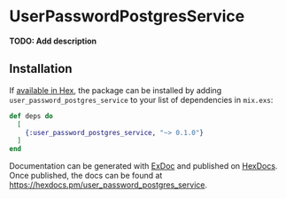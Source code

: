 # UserPasswordPostgresService

**TODO: Add description**

## Installation

If [available in Hex](https://hex.pm/docs/publish), the package can be installed
by adding `user_password_postgres_service` to your list of dependencies in `mix.exs`:

```elixir
def deps do
  [
    {:user_password_postgres_service, "~> 0.1.0"}
  ]
end
```

Documentation can be generated with [ExDoc](https://github.com/elixir-lang/ex_doc)
and published on [HexDocs](https://hexdocs.pm). Once published, the docs can
be found at <https://hexdocs.pm/user_password_postgres_service>.

